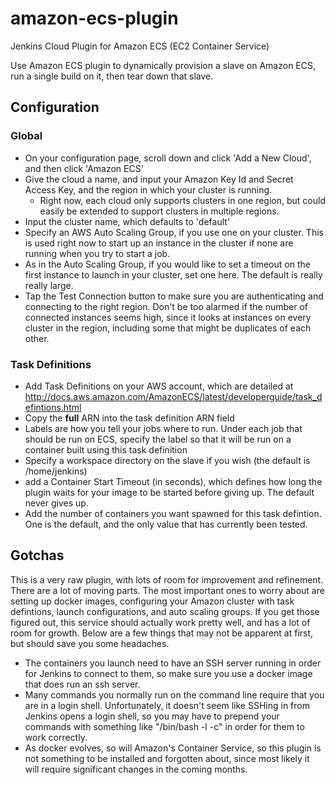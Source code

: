 amazon-ecs-plugin
=================

Jenkins Cloud Plugin for Amazon ECS (EC2 Container Service)

Use Amazon ECS plugin to dynamically provision a slave on Amazon ECS, run a single build on it, then tear down that slave.

Configuration
------------------
### Global
- On your configuration page, scroll down and click 'Add a New Cloud', and then click 'Amazon ECS'
- Give the cloud a name, and input your Amazon Key Id and Secret Access Key, and the region in which your cluster is running.
  - Right now, each cloud only supports clusters in one region, but could easily be extended to support clusters in multiple regions.
- Input the cluster name, which defaults to 'default'
- Specify an AWS Auto Scaling Group, if you use one on your cluster. This is used right now to start up an instance in the cluster if none are running when you try to start a job.
- As in the Auto Scaling Group, if you would like to set a timeout on the first instance to launch in your cluster, set one here. The default is really really large.
- Tap the Test Connection button to make sure you are authenticating and connecting to the right region. Don't be too alarmed if the number of connected instances seems high, since it looks at instances on every cluster in the region, including some that might be duplicates of each other.



### Task Definitions
- Add Task Definitions on your AWS account, which are detailed at http://docs.aws.amazon.com/AmazonECS/latest/developerguide/task_defintions.html
- Copy the **full** ARN into the task definition ARN field
- Labels are how you tell your jobs where to run. Under each job that should be run on ECS, specify the label so that it will be run on a container built using this task definition
- Specify a workspace directory on the slave if you wish (the default is /home/jenkins)
- add a Container Start Timeout (in seconds), which defines how long the plugin waits for your image to be started before giving up. The default never gives up.
- Add the number of containers you want spawned for this task defintion. One is the default, and the only value that has currently been tested.


## Gotchas

This is a very raw plugin, with lots of room for improvement and refinement. There are a lot of moving parts. The most important ones to worry about are setting up docker images, configuring your Amazon cluster with task defintions, launch configurations, and auto scaling groups. If you get those figured out, this service should actually work pretty well, and has a lot of room for growth. Below are a few things that may not be apparent at first, but should save you some headaches.
- The containers you launch need to have an SSH server running in order for Jenkins to connect to them, so make sure you use a docker image that does run an ssh server.
- Many commands you normally run on the command line require that you are in a login shell. Unfortunately, it doesn't seem like SSHing in from Jenkins opens a login shell, so you may have to prepend your commands with something like "/bin/bash -l -c" in order for them to work correctly.
- As docker evolves, so will Amazon's Container Service, so this plugin is not something to be installed and forgotten about, since most likely it will require significant changes in the coming months.

